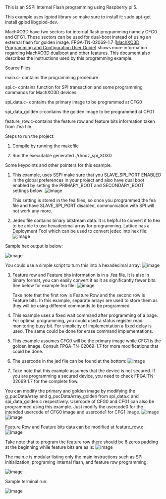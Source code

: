 This is an SSPI Internal Flash programming using Raspberry pi 5.

This example uses lgpiod library so make sure to install it: sudo apt-get install gpiod libgpiod-dev.

MachXO3D have two sectors for internal flash programming namely CFG0 and CFG1. These sectors can be used for dual-boot instead of using an external flash for golden image. FPGA-TN-02069-1.7 ([MachXO3D Programming and Configuration User Guide](https://www.latticesemi.com/view_document?document_id=52591)) shows more information regarding MachXO3D dualboot and other features. This document also describes the instructions used by this programming example.

Source Files 

main.c- contains the programming procedure

spi.c- contains function for SPI transaction and some programming commands for MachXO3D devices.

spi_data.c- contains the primary image to be programmed at CFG0 

spi_data_golden.c-contains the golden image to be programmed at CFG1

feature_row.c-contains the feature row and feature bits information taken from .fea file.


Steps to run the project:

1. Compile by running the makefile

2. Run the executable generated ./rhodz_spi_XO3D

Some keypoints and other pointers for this example. 

1. This example, uses SSPI make sure that you SLAVE_SPI_PORT ENABLED in the global preferences in your project and also have dual boot enabled by setting the PRIMARY_BOOT and SECONDARY_BOOT settings below:
   ![image](https://github.com/user-attachments/assets/cba0de3a-5ae8-41d4-a729-4a8d83487774)


   This setting is stored in the fea files, so once you programmed the fea file and have SLAVE_SPI_PORT disabled, communication with SPI will not work any more.

2.  Jedec file contains binary bitstream data. It is helpful to convert it to hex to be able to use hexadecimal array for programming. Lattice has a Deployment Tool which can be used to convert jedec into hex file:
   ![image](https://github.com/user-attachments/assets/d6d42e34-0e62-4db6-812e-4f32163a7bed)

Sample hex output is below:

![image](https://github.com/user-attachments/assets/b8b0a46a-594c-480d-b277-9d0650d59acb)

You could use a simple script to turn this into a hexadecimal array:
![image](https://github.com/user-attachments/assets/dd8faefe-c209-4f83-ac28-e14e0e8a349f)

3. Feature row and Feature bits information is in a .fea file. It is also in binary format, you can easily convert it as it as significantly fewer bits.  See below for example fea file:
   ![image](https://github.com/user-attachments/assets/3533e4f0-21ad-4cb1-8162-35d592a77862)

   Take note that the first row is Feature Row and the second row is Feature bits. In this example, separate arrays are used to store them as they will be using different commands to be programmed.

4. This example uses a fixed wait command after programming of a page. For optimal programming, you could used a status register read monitoring busy bit. For simplicity of implementation a fixed delay is used. The same could be done for erase command implementations.

5. This example assumes CFG0 will be the primary image while CFG1 is the golden image. Consult FPGA-TN-02069-1.7 for more modifications that could be done.
   
   
6. The usercode in the jed file can be found at the bottom:
![image](https://github.com/user-attachments/assets/ee66e61a-cee3-467d-bc73-d1772d335f15)



7. Take note that this example assumes that the device is not secured. If you are programming a secured device, you need to check FPGA-TN-02069 1.7 for the complete flow.


You can modify the primary and golden image by modifying the g_pucDataArray and g_pucDataArray_golden from spi_data.c and spi_data_golden.c respectively. Usercode of CFG0 and CFG1 can also be programmed using this example. Just modify the usercode0 for the intended usercode of CFG0 image and usercode1 for CFG1 image.
![image](https://github.com/user-attachments/assets/fa0e23b9-d9ff-41bf-a72e-758cd7ec684b)
![image](https://github.com/user-attachments/assets/6dbd8ad9-7dfc-4e59-9084-484407aac278)



Feature Row and Feature bits data can be modified at feature_row.c:
![image](https://github.com/user-attachments/assets/2fff93ea-87e9-4c8b-9560-d5e91919e1dd)

Take note that to program the feature row there should be 8 zeros padding at the beginning while feature bits are as is:
![image](https://github.com/user-attachments/assets/4a4c8873-04ef-40a5-9dcd-d7fcc62c2ea3)

The main.c is modular listing only the main instructions such as SPI initialization, programing internal flash, and feature row programming:

![image](https://github.com/user-attachments/assets/431a1f14-cb54-46e2-8571-7e2f0abf465e)




Sample terminal run:

![image](https://github.com/user-attachments/assets/dd01dc21-8db9-4496-98e3-4e694658642e)






